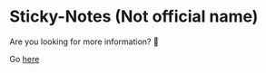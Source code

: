 # Sticky-Notes (Not official name)

Are you looking for more information? :eyes:

Go [here](https://github.com/StwardPC/sticky-notes-frontend/)
